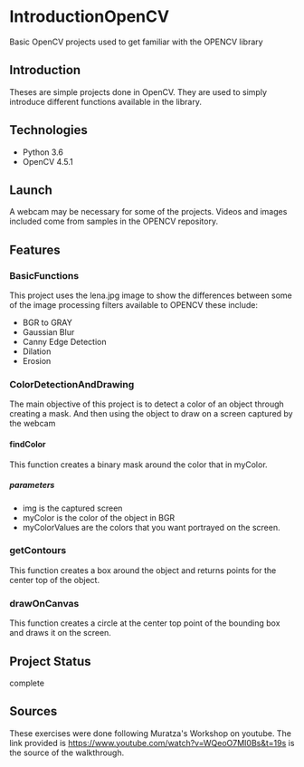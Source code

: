 # IntroductionOpenCV
Basic OpenCV projects used to get familiar with the OPENCV library

## Introduction
Theses are simple projects done in OpenCV. They are used to simply introduce different functions available in the library.

## Technologies
* Python 3.6  
* OpenCV 4.5.1

## Launch
A webcam may be necessary for some of the projects. Videos and images included come from samples in the OPENCV repository. 

## Features
### BasicFunctions
 This project uses the lena.jpg image to show the differences between some of the image processing filters available to OPENCV these include:
 * BGR to GRAY
 * Gaussian Blur
 * Canny Edge Detection
 * Dilation
 * Erosion

### ColorDetectionAndDrawing
The main objective of this project is to detect a color of an object through creating a mask. And then using the object to draw on a screen captured by the webcam
#### findColor
This function creates a binary mask around the color that in myColor.
##### parameters
* img is the captured screen
* myColor is the color of the object in BGR
* myColorValues are the colors that you want portrayed on the screen.
### getContours
This function creates a box around the object and returns points for the center top of the object.
### drawOnCanvas
This function creates a circle at the center top point of the bounding box and draws it on the screen. 

## Project Status
complete

## Sources
These exercises were done following Muratza's Workshop on youtube.
The link provided is https://www.youtube.com/watch?v=WQeoO7MI0Bs&t=19s is the source of the 
walkthrough.

